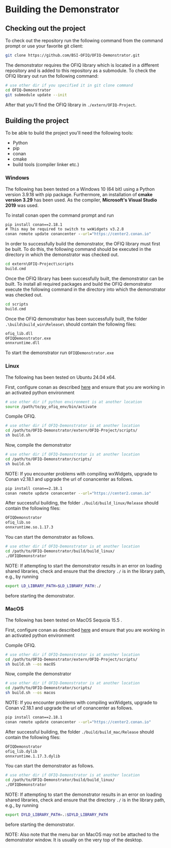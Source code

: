 # Building the Demonstrator

## Checking out the project

To check out the repository run the following command from the command prompt or use your favorite git client:

``` bash
git clone https://github.com/BSI-OFIQ/OFIQ-Demonstrator.git
```

The demonstrator requires the OFIQ library which is located in a different repository and is added to this repository as a submodule. To check the OFIQ library out run the following command:

``` bash
# use other dir if you specified it in git clone command
cd OFIQ-Demonstrator
git submodule update --init
```

After that you'll find the OFIQ library in `./extern/OFIQ-Project`.

## Building the project

To be able to build the project you'll need the following tools:

- Python
- pip
- conan
- cmake
- build tools (compiler linker etc.)

### Windows

The following has been tested on a Windows 10 (64 bit) using a Python version 3.9.18 with pip package. Furthermore, an installation
of **cmake version 3.29** has been used. As the compiler, **Microsoft's Visual Studio 2019** was used.

To install conan open the command prompt and run

``` cmd
pip install conan==2.18.1
# This may be required to switch to wxWidgets v3.2.8
conan remote update conancenter --url="https://center2.conan.io"
```



In order to successfully build the demonstrator, the OFIQ library must first be built. To do this, the following command should be executed in the directory in which the demonstrator was checked out.

``` cmd
cd extern\OFIQ-Project\scripts
build.cmd
```

Once the OFIQ library has been successfully built, the demonstrator can be built. To install all required packages and build the OFIQ demonstrator execute the following command in the directory into which the demonstrator was checked out.

``` cmd
cd scripts
build.cmd
```

Once the OFIQ demonstrator has been successfully built, the folder `.\build\build_win\Release\` should contain the following files:

``` cmd
ofiq_lib.dll
OFIQDemonstrator.exe
onnxruntime.dll
```

To start the demonstrator run `OFIQDemonstrator.exe`

### Linux

The following has been tested on Ubuntu 24.04 x64. 

First, configure conan as described [here](https://github.com/BSI-OFIQ/OFIQ-Project/blob/main/BUILD.md#ubuntu-2404-x86_64) and ensure that you are working in an activated python environment
 
``` bash
# use other dir if python environment is at another location
source /path/to/py_ofiq_env/bin/activate
```

Compile OFIQ.

``` bash
# use other dir if OFIQ-Demonstrator is at another location
cd /path/to/OFIQ-Demonstrator/extern/OFIQ-Project/scripts/
sh build.sh
```

Now, compile the demonstrator

``` bash
# use other dir if OFIQ-Demonstrator is at another location
cd /path/to/OFIQ-Demonstrator/scripts/
sh build.sh
```

NOTE: If you encounter problems with compiling wxWidgets, upgrade to Conan v2.18.1 and upgrade
the url of conancenter as follows.
``` bash
pip install conan==2.18.1
conan remote update conancenter --url="https://center2.conan.io"
```

After successful building, the folder `./build/build_linux/Release` should contain the following files:

``` bash
OFIQDemonstrator
ofiq_lib.so
onnxruntime.so.1.17.3
```

You can start the demonstrator as follows.

``` bash
# use other dir if OFIQ-Demonstrator is at another location
cd /path/to/OFIQ-Demonstrator/build/build_linux/
./OFIQDemonstrator
```

NOTE: If attempting to start the demonstrator results in an error on loading shared libraries, check and ensure that the directory `./` is in the library path, e.g., by running
``` bash
export LD_LIBRARY_PATH=$LD_LIBRARY_PATH:./
```
before starting the demonstrator.

### MacOS

The following has been tested on MacOS Sequoia 15.5 . 

First, configure conan as described [here](https://github.com/BSI-OFIQ/OFIQ-Project/blob/main/BUILD.md#macos-arm64) and ensure that you are working in an activated python environment

Compile OFIQ.

``` bash
# use other dir if OFIQ-Demonstrator is at another location
cd /path/to/OFIQ-Demonstrator/extern/OFIQ-Project/scripts/
sh build.sh --os macOS
```

Now, compile the demonstrator

``` bash
# use other dir if OFIQ-Demonstrator is at another location
cd /path/to/OFIQ-Demonstrator/scripts/
sh build.sh --os macos
```

NOTE: If you encounter problems with compiling wxWidgets, upgrade to Conan v2.18.1 and upgrade
the url of conancenter as follows.
``` bash
pip install conan==2.18.1
conan remote update conancenter --url="https://center2.conan.io"
```

After successful building, the folder `./build/build_mac/Release` should contain the following files:

``` bash
OFIQDemonstrator
ofiq_lib.dylib
onnxruntime.1.17.3.dylib
```

You can start the demonstrator as follows.

``` bash
# use other dir if OFIQ-Demonstrator is at another location
cd /path/to/OFIQ-Demonstrator/build/build_linux/
./OFIQDemonstrator
```

NOTE: If attempting to start the demonstrator results in an error on loading shared libraries, check and ensure that the directory `./` is in the library path, e.g., by running
``` bash
export DYLD_LIBRARY_PATH=.:$DYLD_LIBRARY_PATH
```
before starting the demonstrator.

NOTE: Also note that the menu bar on MacOS may not be attached to the demonstrator window. It is usually on the very top of the desktop.